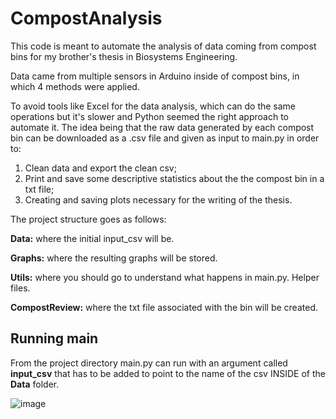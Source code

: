 # CompostAnalysis
This code is meant to automate the analysis of data coming from compost bins for my brother's thesis in Biosystems Engineering. 

Data came from multiple sensors in Arduino inside of compost bins, in which 4 methods were applied.  

To avoid tools like Excel for the data analysis, which can do the same operations but it's slower and Python seemed the right approach to automate it. The idea being that the raw data generated by each compost bin can be downloaded as a .csv file and given as input to main.py in order to:

1. Clean data and export the clean csv;
2. Print and save some descriptive statistics about the the compost bin in a txt file;
3. Creating and saving plots necessary for the writing of the thesis.

The project structure goes as follows:

**Data:** where the initial input_csv will be.

**Graphs:** where the resulting graphs will be stored.

**Utils:** where you should go to understand what happens in main.py. Helper files.

**CompostReview:** where the txt file associated with the bin will be created.


## Running main

From the project directory main.py can run with an argument called **input_csv** that has to be added to point to the name of the csv INSIDE of the **Data** folder. 

![image](https://user-images.githubusercontent.com/65911072/166419261-bfda3203-413b-40a8-9b05-7b40334fa8e0.png)


